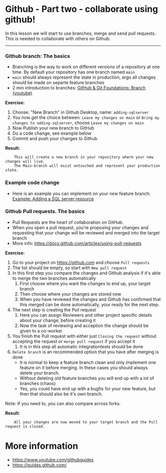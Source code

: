 # Github - Part two - collaborate using github!

In this lesson we will start to use branches, merge and send pull requests.
This is needed to collaborate with others on Github.

---

### Github branch: The basics
   - Branching is the way to work on different versions of a repository at one time. By default your repository has one branch named ```main```
   - ```main``` should always represent the state in production, ergo all changes should be made on separte feature branches
   - 2 min introduction to branches: [GitHub & Git Foundations: Branch (youtube)](https://www.youtube.com/watch?v=H5GJfcp3p4Q&list=PL0lo9MOBetEHhfG9vJzVCTiDYcbhAiEqL&index=2)

**Exercise:**
   1. Choose: "New Branch" in Github Desktop, name: ```adding-sqlserver```
   1. You now get the choice between: ```Leave my changes on main``` or ```Bring my changes to adding-sqlserver```, choose ```Leave my changes on main```
   1. Now Publish your new branch to GitHub
   1. Do a code change, see example below
   1. Commit and push your changes to Github

**Result:**
```
    This will create a new branch in your repository where your new changes will live.
    The Main-branch will exist untouched and represent your production state.
```

### Example code change
   - Here is an example you can implement on your new feature branch: [Example: Adding a SQL server resource](Terraform_example_2.html)

### Github Pull requests. The basics
   - Pull Requests are the heart of collaboration on GitHub. 
   - When you open a pull request, you’re proposing your changes and requesting that your change will be reviewed and merged into the target branch
   - More info: https://docs.github.com/articles/using-pull-requests

**Exercise:**
   1. Go to your project on https://github.com and choose ```Pull requests```
   1. The list should be empty, so start with ```New pull request```
   1. In this first step you compare the changes and Github analysis if it's able to merge the two branches automatically 
      1. First choose where you want the changes to end up, your target branch
      1. Then choose where your changes are stored now
      1. When you have reviewed the changes and Github has confirmed that this merged can be done automatically, your ready for the next step.
   1. The next step is creating the Pull request
      1. Here you can assign Reviewers and other project specific details about your change, before creating it
      1. Now the task of reviewing and acception the change should be given to a co-worker
   1. You finish the Pull request with either just ```Closing the request``` without accepting the request or ```merge pull request``` if you accept it
      1. It is in this step all automatic integrationtests should be done
   1. ```Delete branch``` is an recommended option that you have after merging is done
      - It is normal to keep a feature branch clean and only implement one feature on it before merging. In these cases you should always delete your branch.
      - Without deleting old feature branches you will end up with a lot of branches (chaos)
      - Yes, you could have end up with a bugfix for your new feature, but then that should also be it's own branch.


Note: If you need to, you can also compare across forks. 

**Result:**
```
    All your changes are now moved to your target branch and the Pull request is closed.
```

# More information

- https://www.youtube.com/githubguides
- https://guides.github.com/
